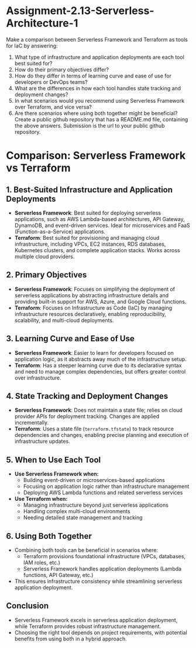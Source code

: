 # Assignment-2.13-Serverless-Architecture-1
Make a comparison between Serverless Framework and Terraform as tools for IaC by answering:
1. What type of infrastructure and application deployments are each tool best suited for?
2. How do their primary objectives differ?
3. How do they differ in terms of learning curve and ease of use for developers or DevOps teams?
4. What are the differences in how each tool handles state tracking and deployment changes?
5. In what scenarios would you recommend using Serverless Framework over Terraform, and vice versa?
6. Are there scenarios where using both together might be beneficial?
Create a public github repository that has a README.md file, containing the above answers.
Submission is the url to your public github repository.

# Comparison: Serverless Framework vs Terraform

## 1. Best-Suited Infrastructure and Application Deployments
- **Serverless Framework**: Best suited for deploying serverless applications, such as AWS Lambda-based architectures, API Gateway, DynamoDB, and event-driven services. Ideal for microservices and FaaS (Function-as-a-Service) applications.
- **Terraform**: Best suited for provisioning and managing cloud infrastructure, including VPCs, EC2 instances, RDS databases, Kubernetes clusters, and complete application stacks. Works across multiple cloud providers.

## 2. Primary Objectives
- **Serverless Framework**: Focuses on simplifying the deployment of serverless applications by abstracting infrastructure details and providing built-in support for AWS, Azure, and Google Cloud functions.
- **Terraform**: Focuses on Infrastructure as Code (IaC) by managing infrastructure resources declaratively, enabling reproducibility, scalability, and multi-cloud deployments.

## 3. Learning Curve and Ease of Use
- **Serverless Framework**: Easier to learn for developers focused on application logic, as it abstracts away much of the infrastructure setup.
- **Terraform**: Has a steeper learning curve due to its declarative syntax and need to manage complex dependencies, but offers greater control over infrastructure.

## 4. State Tracking and Deployment Changes
- **Serverless Framework**: Does not maintain a state file; relies on cloud provider APIs for deployment tracking. Changes are applied incrementally.
- **Terraform**: Uses a state file (`terraform.tfstate`) to track resource dependencies and changes, enabling precise planning and execution of infrastructure updates.

## 5. When to Use Each Tool
- **Use Serverless Framework when:**
  - Building event-driven or microservices-based applications
  - Focusing on application logic rather than infrastructure management
  - Deploying AWS Lambda functions and related serverless services
- **Use Terraform when:**
  - Managing infrastructure beyond just serverless applications
  - Handling complex multi-cloud environments
  - Needing detailed state management and tracking

## 6. Using Both Together
- Combining both tools can be beneficial in scenarios where:
  - Terraform provisions foundational infrastructure (VPCs, databases, IAM roles, etc.)
  - Serverless Framework handles application deployments (Lambda functions, API Gateway, etc.)
- This ensures infrastructure consistency while streamlining serverless application deployment.

## Conclusion
- Serverless Framework excels in serverless application deployment, while Terraform provides robust infrastructure management.
- Choosing the right tool depends on project requirements, with potential benefits from using both in a hybrid approach.
